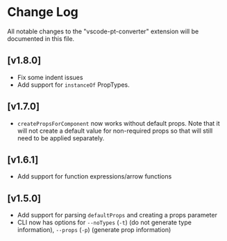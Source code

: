 # Change Log

All notable changes to the "vscode-pt-converter" extension will be documented in this file.

## [v1.8.0]

- Fix some indent issues
- Add support for `instanceOf` PropTypes.

## [v1.7.0]

- `createPropsForComponent` now works without default props. Note that it will not create a default value for non-required props so
  that will still need to be applied separately.

## [v1.6.1]

- Add support for function expressions/arrow functions

## [v1.5.0]

- Add support for parsing `defaultProps` and creating a props parameter
- CLI now has options for `--noTypes` (`-t`) (do not generate type information), `--props` (`-p`) (generate prop information)
